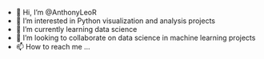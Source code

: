 - 👋 Hi, I’m @AnthonyLeoR
- 👀 I’m interested in Python visualization and analysis projects
- 🌱 I’m currently learning data science
- 💞️ I’m looking to collaborate on data science in machine learning projects
- 📫 How to reach me ...

<!---
AnthonyLeoR/AnthonyLeoR is a ✨ special ✨ repository because its `README.md` (this file) appears on your GitHub profile.
You can click the Preview link to take a look at your changes.
--->
